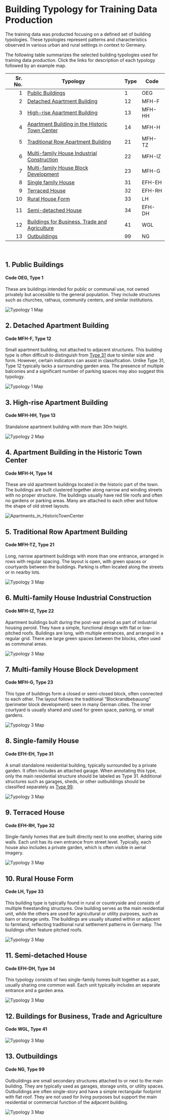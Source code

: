 # Building Typology for Training Data Production

The training data was producted focusing on a defined set of building typologies. These typologies represent patterns and characteristics observed in various urban and rural settings in context to Germany. 

The following table summarizes the selected building typologies used for training data production. Click the links for description of each typology followed by an example map.

| Sr. No. | Typology                                                                 | Type | Code    |
|--------:|--------------------------------------------------------------------------|------|---------|
| 1       | [Public Buildings](#1-public-buildings)           | 1   | OEG   |
| 2      | [Detached Apartment Building](#2-detached-apartment-building)           | 12   | MFH-F   |
| 3       | [High-rise Apartment Building](#3-high-rise-apartment-building)         | 13   | MFH-HH  |
| 4       | [Apartment Building in the Historic Town Center](#4-apartment-building-in-the-historic-town-center) | 14   | MFH-H   |
| 5       | [Traditional Row Apartment Building](#5-traditional-row-apartment-building) | 21   | MFH-TZ  |
| 6       | [Multi-family House Industrial Construction](#6-multi-family-house-industrial-construction) | 22   | MFH-IZ  |
| 7       | [Multi-family House Block Development](#7-multi-family-house-block-development) | 23   | MFH-G   |
| 8       | [Single family House](#8-single-family-house)                           | 31   | EFH-EH  |
| 9       | [Terraced House](#9-terraced-house)                                     | 32   | EFH-RH  |
| 10       | [Rural House Form](#10-rural-house-form)                                 | 33   | LH      |
|11       | [Semi-detached House](#11-semi-detached-house)                          | 34   | EFH-DH  |
|12       | [Buildings for Business, Trade and Agriculture](#12-buildings-for-business-trade-and-agriculture) | 41   | WGL     |
|13       | [Outbuildings](#13-outbuildings)                                        | 99   | NG      |


<p>&nbsp;</p>

## 1. Public Buildings 
#### Code OEG, Type 1
These are buildings intended for public or communal use, not owned privately but accessible to the general population. They include structures such as churches, rathaus, community centers, and similar institutions.

![Typology 1 Map](Maps/Public_buildings.png)

## 2. Detached Apartment Building 
#### Code MFH-F, Type 12
Small apartment building, not attached to adjacent structures. This building type is often difficult to distinguish from [Type 31](#7-single-family-house) due to similar size and form. However, certain indicators can assist in classification. Unlike Type 31, Type 12 typically lacks a surrounding garden area. The presence of multiple balconies and a significant number of parking spaces may also suggest this typology.

![Typology 1 Map](Maps/Detached_Apartment_Building2.png)


## 3. High-rise Apartment Building 
#### Code MFH-HH, Type 13
Standalone apartment building with more than 30m height.  
 
![Typology 2 Map](Maps/High-rise_Apartment_Building.png)


## 4. Apartment Building in the Historic Town Center
#### Code MFH-H, Type 14
These are old apartment buildings located in the historic part of the town. The buildings are built clustered together along narrow and winding streets with no proper structure. The buildings usually have red tile roofs and often no gardens or parking areas. Many are attached to each other and follow the shape of old street layouts. 

![Apartments_in_HistoricTownCenter](Maps/Apartment_Building_Historic_Town_Center.png)


## 5. Traditional Row Apartment Building 
#### Code MFH-TZ, Type 21
Long, narrow apartment buildings with more than one entrance, arranged in rows with regular spacing. The layout is open, with green spaces or courtyards between the buildings. Parking is often located along the streets or in nearby lots.

![Typology 3 Map](Maps/Traditional_Row_Apartment_Building1.png)

## 6. Multi-family House Industrial Construction
#### Code MFH-IZ, Type 22
Apartment buildings built during the post-war period as part of industrial housing peroid. They have a simple, functional design with flat or low-pitched roofs. Buildings are long, with multiple entrances, and arranged in a regular grid. There are large green spaces between the blocks, often used as communal areas.

![Typology 3 Map](Maps/Multi-family_House_Industrial_Construction.png)


## 7. Multi-family House Block Development
#### Code MFH-G, Type 23
This type of buildings form a closed or semi-closed block, often connected to each other. The layout follows the traditional “Blockrandbebauung” (perimeter block development) seen in many German cities. The inner courtyard is usually shared and used for green space, parking, or small gardens.

![Typology 3 Map](Maps/Multi-family_House_Block_Development.png)


## 8. Single-family House
#### Code EFH-EH, Type 31
A small standalone residential building, typically surrounded by a private garden. It often includes an attached garage. When annotating this type, only the main residential structure should be labeled as Type 31. Additional structures such as garages, sheds, or other outbuildings should be classified separately as [Type 99](#12-Outbuildings).
 
![Typology 3 Map](Maps/Single-family_Homes.png)


## 9. Terraced House
#### Code EFH-RH, Type 32
Single-family homes that are built directly next to one another, sharing side walls. Each unit has its own entrance from street level. Typically, each house also includes a private garden, which is often visible in aerial imagery.
  
![Typology 3 Map](Maps/Terraced_Houses1.png)


## 10. Rural House Form
#### Code LH, Type 33
This building type is typically found in rural or countryside and consists of multiple freestanding structures. One building serves as the main residential unit, while the others are used for agricultural or utility purposes, such as barn or storage units. The buildings are usually situated within or adjacent to farmland, reflecting traditional rural settlement patterns in Germany. The buildings often feature pitched roofs.

![Typology 3 Map](Maps/Rural_house_form.png)


## 11. Semi-detached House 
#### Code EFH-DH, Type 34
This typology consists of two single-family homes built together as a pair, usually sharing one common wall. Each unit typically includes an separate entrance and a garden area.
 
![Typology 3 Map](Maps/Semi-detached_House_34.png)


## 12. Buildings for Business, Trade and Agriculture
#### Code WGL, Type 41
  
![Typology 3 Map](Maps/Buildings_Business_Trade_Agriculture.png)


## 13. Outbuildings
#### Code NG, Type 99
Outbuildings are small secondary structures attached to or next to the main building. They are typically used as garages, storage units, or utility spaces. Outbuildings are often single-story and have a simple rectangular footprint with flat roof. They are not used for living purposes but support the main residential or commercial function of the adjacent building.

![Typology 3 Map](Maps/Outbuildings1.png)








